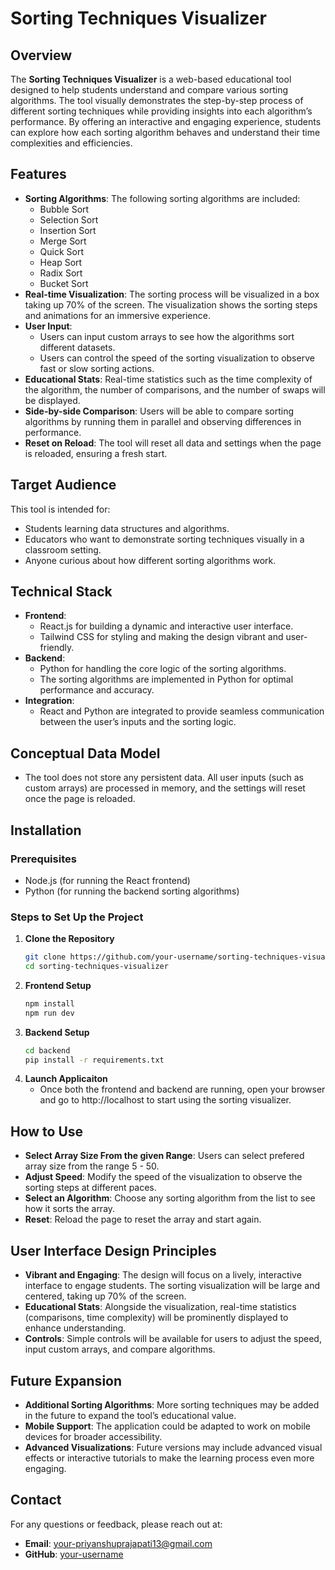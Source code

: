# Sorting Techniques Visualizer

## Overview

The **Sorting Techniques Visualizer** is a web-based educational tool designed to help students understand and compare various sorting algorithms. The tool visually demonstrates the step-by-step process of different sorting techniques while providing insights into each algorithm’s performance. By offering an interactive and engaging experience, students can explore how each sorting algorithm behaves and understand their time complexities and efficiencies.

## Features

- **Sorting Algorithms**: The following sorting algorithms are included:
  - Bubble Sort
  - Selection Sort
  - Insertion Sort
  - Merge Sort
  - Quick Sort
  - Heap Sort
  - Radix Sort
  - Bucket Sort
- **Real-time Visualization**: The sorting process will be visualized in a box taking up 70% of the screen. The visualization shows the sorting steps and animations for an immersive experience.
- **User Input**: 
  - Users can input custom arrays to see how the algorithms sort different datasets.
  - Users can control the speed of the sorting visualization to observe fast or slow sorting actions.
- **Educational Stats**: Real-time statistics such as the time complexity of the algorithm, the number of comparisons, and the number of swaps will be displayed.
- **Side-by-side Comparison**: Users will be able to compare sorting algorithms by running them in parallel and observing differences in performance.
- **Reset on Reload**: The tool will reset all data and settings when the page is reloaded, ensuring a fresh start.

## Target Audience

This tool is intended for:
- Students learning data structures and algorithms.
- Educators who want to demonstrate sorting techniques visually in a classroom setting.
- Anyone curious about how different sorting algorithms work.

## Technical Stack

- **Frontend**: 
  - React.js for building a dynamic and interactive user interface.
  - Tailwind CSS for styling and making the design vibrant and user-friendly.
- **Backend**:
  - Python for handling the core logic of the sorting algorithms.
  - The sorting algorithms are implemented in Python for optimal performance and accuracy.
- **Integration**: 
  - React and Python are integrated to provide seamless communication between the user’s inputs and the sorting logic.

## Conceptual Data Model

- The tool does not store any persistent data. All user inputs (such as custom arrays) are processed in memory, and the settings will reset once the page is reloaded.

## Installation

### Prerequisites

- Node.js (for running the React frontend)
- Python (for running the backend sorting algorithms)

### Steps to Set Up the Project

1. **Clone the Repository**
   ```bash
   git clone https://github.com/your-username/sorting-techniques-visualizer.git
   cd sorting-techniques-visualizer

2. **Frontend Setup**
   ```bash
   npm install
   npm run dev

3. **Backend Setup**
   ```bash
   cd backend
   pip install -r requirements.txt

4. **Launch Applicaiton**
    - Once both the frontend and backend are running, open your browser and go to http://localhost to start using the sorting visualizer.

## How to Use

- **Select Array Size From the given Range**: Users can select prefered array size from the range 5 - 50.
- **Adjust Speed**: Modify the speed of the visualization to observe the sorting steps at different paces.
- **Select an Algorithm**: Choose any sorting algorithm from the list to see how it sorts the array.
- **Reset**: Reload the page to reset the array and start again.

## User Interface Design Principles

- **Vibrant and Engaging**: The design will focus on a lively, interactive interface to engage students. The sorting visualization will be large and centered, taking up 70% of the screen.
- **Educational Stats**: Alongside the visualization, real-time statistics (comparisons, time complexity) will be prominently displayed to enhance understanding.
- **Controls**: Simple controls will be available for users to adjust the speed, input custom arrays, and compare algorithms.

## Future Expansion

- **Additional Sorting Algorithms**: More sorting techniques may be added in the future to expand the tool’s educational value.
- **Mobile Support**: The application could be adapted to work on mobile devices for broader accessibility.
- **Advanced Visualizations**: Future versions may include advanced visual effects or interactive tutorials to make the learning process even more engaging.

## Contact

For any questions or feedback, please reach out at:

- **Email**: your-priyanshuprajapati13@gmail.com
- **GitHub**: [your-username](https://github.com/Priyanshu13104)

